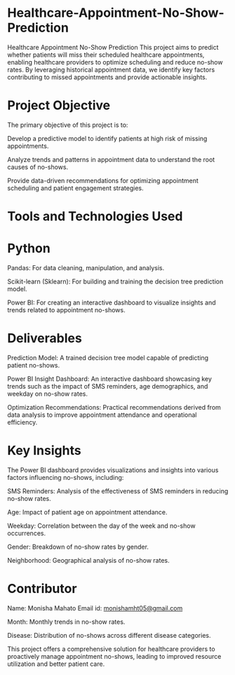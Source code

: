 # Healthcare-Appointment-No-Show-Prediction
Healthcare Appointment No-Show Prediction
This project aims to predict whether patients will miss their scheduled healthcare appointments, enabling healthcare providers to optimize scheduling and reduce no-show rates. By leveraging historical appointment data, we identify key factors contributing to missed appointments and provide actionable insights.

# Project Objective
The primary objective of this project is to:

Develop a predictive model to identify patients at high risk of missing appointments.

Analyze trends and patterns in appointment data to understand the root causes of no-shows.

Provide data-driven recommendations for optimizing appointment scheduling and patient engagement strategies.

# Tools and Technologies Used
# Python

Pandas: For data cleaning, manipulation, and analysis.

Scikit-learn (Sklearn): For building and training the decision tree prediction model.

Power BI: For creating an interactive dashboard to visualize insights and trends related to appointment no-shows.

# Deliverables
Prediction Model: A trained decision tree model capable of predicting patient no-shows.

Power BI Insight Dashboard: An interactive dashboard showcasing key trends such as the impact of SMS reminders, age demographics, and weekday on no-show rates.

Optimization Recommendations: Practical recommendations derived from data analysis to improve appointment attendance and operational efficiency.

# Key Insights
The Power BI dashboard provides visualizations and insights into various factors influencing no-shows, including:

SMS Reminders: Analysis of the effectiveness of SMS reminders in reducing no-show rates.

Age: Impact of patient age on appointment attendance.

Weekday: Correlation between the day of the week and no-show occurrences.

Gender: Breakdown of no-show rates by gender.

Neighborhood: Geographical analysis of no-show rates.

# Contributor
Name: Monisha Mahato
Email id: monishamht05@gmail.com

Month: Monthly trends in no-show rates.

Disease: Distribution of no-shows across different disease categories.

This project offers a comprehensive solution for healthcare providers to proactively manage appointment no-shows, leading to improved resource utilization and better patient care.
